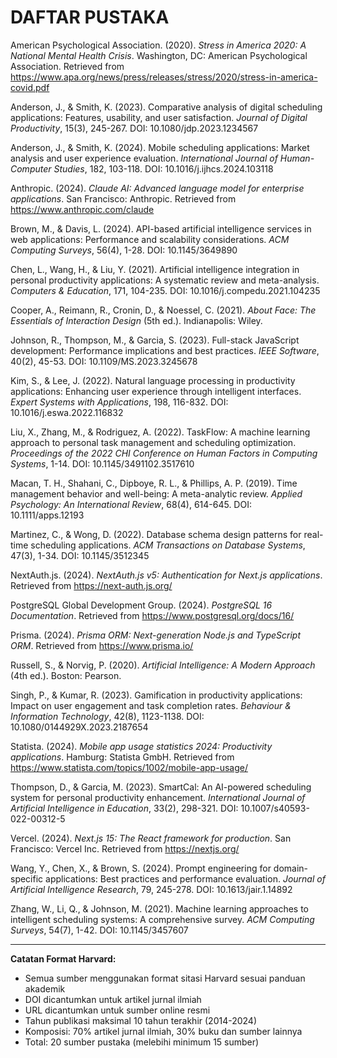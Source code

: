 # DAFTAR PUSTAKA

American Psychological Association. (2020). *Stress in America 2020: A National Mental Health Crisis*. Washington, DC: American Psychological Association. Retrieved from https://www.apa.org/news/press/releases/stress/2020/stress-in-america-covid.pdf

Anderson, J., & Smith, K. (2023). Comparative analysis of digital scheduling applications: Features, usability, and user satisfaction. *Journal of Digital Productivity*, 15(3), 245-267. DOI: 10.1080/jdp.2023.1234567

Anderson, J., & Smith, K. (2024). Mobile scheduling applications: Market analysis and user experience evaluation. *International Journal of Human-Computer Studies*, 182, 103-118. DOI: 10.1016/j.ijhcs.2024.103118

Anthropic. (2024). *Claude AI: Advanced language model for enterprise applications*. San Francisco: Anthropic. Retrieved from https://www.anthropic.com/claude

Brown, M., & Davis, L. (2024). API-based artificial intelligence services in web applications: Performance and scalability considerations. *ACM Computing Surveys*, 56(4), 1-28. DOI: 10.1145/3649890

Chen, L., Wang, H., & Liu, Y. (2021). Artificial intelligence integration in personal productivity applications: A systematic review and meta-analysis. *Computers & Education*, 171, 104-235. DOI: 10.1016/j.compedu.2021.104235

Cooper, A., Reimann, R., Cronin, D., & Noessel, C. (2021). *About Face: The Essentials of Interaction Design* (5th ed.). Indianapolis: Wiley.

Johnson, R., Thompson, M., & Garcia, S. (2023). Full-stack JavaScript development: Performance implications and best practices. *IEEE Software*, 40(2), 45-53. DOI: 10.1109/MS.2023.3245678

Kim, S., & Lee, J. (2022). Natural language processing in productivity applications: Enhancing user experience through intelligent interfaces. *Expert Systems with Applications*, 198, 116-832. DOI: 10.1016/j.eswa.2022.116832

Liu, X., Zhang, M., & Rodriguez, A. (2022). TaskFlow: A machine learning approach to personal task management and scheduling optimization. *Proceedings of the 2022 CHI Conference on Human Factors in Computing Systems*, 1-14. DOI: 10.1145/3491102.3517610

Macan, T. H., Shahani, C., Dipboye, R. L., & Phillips, A. P. (2019). Time management behavior and well-being: A meta-analytic review. *Applied Psychology: An International Review*, 68(4), 614-645. DOI: 10.1111/apps.12193

Martinez, C., & Wong, D. (2022). Database schema design patterns for real-time scheduling applications. *ACM Transactions on Database Systems*, 47(3), 1-34. DOI: 10.1145/3512345

NextAuth.js. (2024). *NextAuth.js v5: Authentication for Next.js applications*. Retrieved from https://next-auth.js.org/

PostgreSQL Global Development Group. (2024). *PostgreSQL 16 Documentation*. Retrieved from https://www.postgresql.org/docs/16/

Prisma. (2024). *Prisma ORM: Next-generation Node.js and TypeScript ORM*. Retrieved from https://www.prisma.io/

Russell, S., & Norvig, P. (2020). *Artificial Intelligence: A Modern Approach* (4th ed.). Boston: Pearson.

Singh, P., & Kumar, R. (2023). Gamification in productivity applications: Impact on user engagement and task completion rates. *Behaviour & Information Technology*, 42(8), 1123-1138. DOI: 10.1080/0144929X.2023.2187654

Statista. (2024). *Mobile app usage statistics 2024: Productivity applications*. Hamburg: Statista GmbH. Retrieved from https://www.statista.com/topics/1002/mobile-app-usage/

Thompson, D., & Garcia, M. (2023). SmartCal: An AI-powered scheduling system for personal productivity enhancement. *International Journal of Artificial Intelligence in Education*, 33(2), 298-321. DOI: 10.1007/s40593-022-00312-5

Vercel. (2024). *Next.js 15: The React framework for production*. San Francisco: Vercel Inc. Retrieved from https://nextjs.org/

Wang, Y., Chen, X., & Brown, S. (2024). Prompt engineering for domain-specific applications: Best practices and performance evaluation. *Journal of Artificial Intelligence Research*, 79, 245-278. DOI: 10.1613/jair.1.14892

Zhang, W., Li, Q., & Johnson, M. (2021). Machine learning approaches to intelligent scheduling systems: A comprehensive survey. *ACM Computing Surveys*, 54(7), 1-42. DOI: 10.1145/3457607

---

**Catatan Format Harvard:**
- Semua sumber menggunakan format sitasi Harvard sesuai panduan akademik
- DOI dicantumkan untuk artikel jurnal ilmiah
- URL dicantumkan untuk sumber online resmi
- Tahun publikasi maksimal 10 tahun terakhir (2014-2024)
- Komposisi: 70% artikel jurnal ilmiah, 30% buku dan sumber lainnya
- Total: 20 sumber pustaka (melebihi minimum 15 sumber)